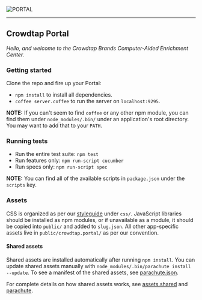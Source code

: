 ![PORTAL](http://i.imgur.com/gRhBIt8.jpg)

---

## Crowdtap Portal

_Hello, and welcome to the Crowdtap Brands Computer-Aided Enrichment Center._

### Getting started

Clone the repo and fire up your Portal:

* `npm install` to install all dependencies.
* `coffee server.coffee` to run the server on `localhost:9295`.

__NOTE:__ If you can't seem to find `coffee` or any other npm module, you can find them under `node_modules/.bin/` under an application's root directory. You may want to add that to your `PATH`.

### Running tests

* Run the entire test suite: `npm test`
* Run features only: `npm run-script cucumber`
* Run specs only: `npm run-script spec`

__NOTE:__ You can find all of the available scripts in `package.json` under the `scripts` key.

### Assets

CSS is organized as per our [styleguide](https://github.com/crowdtap/wiki/blob/master/pages/CSS_STYLEGUIDE.md) under `css/`.
JavaScript libraries should be installed as npm modules, or if unavailable as a module, it should be copied into `public/` and added to `slug.json`.
All other app-specific assets live in `public/crowdtap.portal/` as per our convention.

#### Shared assets

Shared assets are installed automatically after running `npm install`. You can update shared assets manually with `node_modules/.bin/parachute install --update`. To see a manifest of the shared assets, see [parachute.json](https://github.com/crowdtap/assets.shared/blob/master/parachute.json).

For complete details on how shared assets works, see [assets.shared](https://github.com/crowdtap/assets.shared) and [parachute](https://github.com/crowdtap/parachute).

